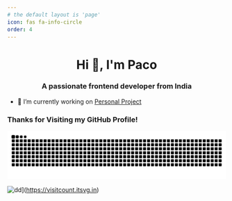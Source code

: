 ```yaml
---
# the default layout is 'page'
icon: fas fa-info-circle
order: 4
---
```


<h1 align="center">Hi 👋, I'm Paco</h1>
<h3 align="center">A passionate frontend developer from India</h3>

- 🔭 I’m currently working on [Personal Project](google.es)

### Thanks for Visiting my GitHub Profile!

![imagen](https://github.com/VishwaGauravIn/VishwaGauravIn/blob/output/github-contribution-grid-snake-dark.svg)


![dd](https://visitcount.itsvg.in/api?id=VishwaGauravIn&pretty=true)](https://visitcount.itsvg.in)


